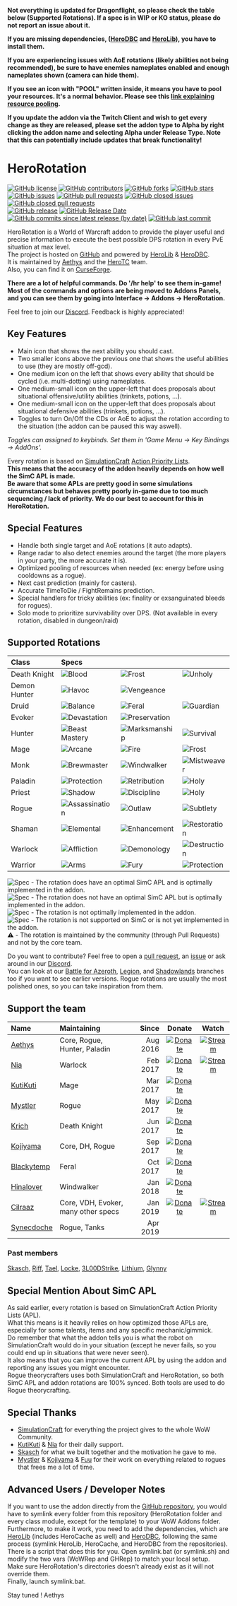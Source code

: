 **Not everything is updated for Dragonflight, so please check the table below (Supported Rotations). If a spec is in WIP or KO status, please do not report an issue about it.**

**If you are missing dependencies, ([HeroDBC](https://www.curseforge.com/wow/addons/herodbc) and [HeroLib](https://www.curseforge.com/wow/addons/herolib)), you have to install them.**

**If you are experiencing issues with AoE rotations (likely abilities not being recommended), be sure to have enemies nameplates enabled and enough nameplates shown (camera can hide them).**

**If you see an icon with "POOL" written inside, it means you have to pool your resources. It's a normal behavior. Please see this [link explaining resource pooling](https://wow.gamepedia.com/Resource_pooling).**

**If you update the addon via the Twitch Client and wish to get every change as they are released, please set the addon type to Alpha by right clicking the addon name and selecting Alpha under Release Type. Note that this can potentially include updates that break functionality!**

# HeroRotation

[![GitHub license](https://img.shields.io/badge/license-EUPL-blue.svg)](https://raw.githubusercontent.com/herotc/hero-rotation/master/LICENSE)
[![GitHub contributors](https://img.shields.io/github/contributors/herotc/hero-rotation)](https://github.com/herotc/hero-rotation/graphs/contributors)
[![GitHub forks](https://img.shields.io/github/forks/herotc/hero-rotation.svg)](https://github.com/herotc/hero-rotation/network)
[![GitHub stars](https://img.shields.io/github/stars/herotc/hero-rotation.svg)](https://github.com/herotc/hero-rotation/stargazers)\
[![GitHub issues](https://img.shields.io/github/issues/herotc/hero-rotation.svg)](https://github.com/herotc/hero-rotation/issues?q=is%3Aopen+is%3Aissue)
[![GitHub pull requests](https://img.shields.io/github/issues-pr/herotc/hero-rotation)](https://github.com/herotc/hero-rotation/pulls?q=is%3Aopen+is%3Apr)
[![GitHub closed issues](https://img.shields.io/github/issues-closed/herotc/hero-rotation)](https://github.com/herotc/hero-rotation/issues?q=is%3Aissue+is%3Aclosed)
[![GitHub closed pull requests](https://img.shields.io/github/issues-pr-closed/herotc/hero-rotation)](https://github.com/herotc/hero-rotation/pulls?q=is%3Apr+is%3Aclosed)\
[![GitHub release](https://img.shields.io/github/v/release/herotc/hero-rotation)](https://github.com/herotc/hero-rotation/releases)
[![GitHub Release Date](https://img.shields.io/github/release-date/herotc/hero-rotation)](https://github.com/herotc/hero-rotation/releases)
[![GitHub commits since latest release (by date)](https://img.shields.io/github/commits-since/herotc/hero-rotation/latest)](https://github.com/herotc/hero-rotation/commits/master)
[![GitHub last commit](https://img.shields.io/github/last-commit/herotc/hero-rotation)](https://github.com/herotc/hero-rotation/commits/master)

HeroRotation is a World of Warcraft addon to provide the player useful and precise information to execute the best possible DPS rotation in every PvE situation at max level.\
The project is hosted on [GitHub](https://github.com/herotc/hero-rotation) and powered by [HeroLib](https://github.com/herotc/hero-lib) & [HeroDBC](https://github.com/herotc/hero-dbc).\
It is maintained by [Aethys](https://github.com/aethys256/) and the [HeroTC](https://github.com/herotc) team.\
Also, you can find it on [CurseForge](https://www.curseforge.com/wow/addons/herorotation).

**There are a lot of helpful commands. Do '/hr help' to see them in-game!**\
**Most of the commands and options are being moved to Addons Panels, and you can see them by going into Interface -> Addons -> HeroRotation.**

Feel free to join our [Discord](https://discord.gg/tFR2uvK). Feedback is highly appreciated!

## Key Features

- Main icon that shows the next ability you should cast.
- Two smaller icons above the previous one that shows the useful abilities to use (they are mostly off-gcd).
- One medium icon on the left that shows every ability that should be cycled (i.e. multi-dotting) using nameplates.
- One medium-small icon on the upper-left that does proposals about situational offensive/utility abilities (trinkets, potions, ...).
- One medium-small icon on the upper-left that does proposals about situational defensive abilities (trinkets, potions, ...).
- Toggles to turn On/Off the CDs or AoE to adjust the rotation according to the situation (the addon can be paused this way aswell).

_Toggles can assigned to keybinds. Set them in 'Game Menu -> Key Bindings -> AddOns'._

Every rotation is based on [SimulationCraft](http://simulationcraft.org/) [Action Priority Lists](https://github.com/simulationcraft/simc/wiki/ActionLists).\
**This means that the accuracy of the addon heavily depends on how well the SimC APL is made.**\
**Be aware that some APLs are pretty good in some simulations circumstances but behaves pretty poorly in-game due to too much sequencing / lack of priority. We do our best to account for this in HeroRotation.**

## Special Features

- Handle both single target and AoE rotations (it auto adapts).
- Range radar to also detect enemies around the target (the more players in your party, the more accurate it is).
- Optimized pooling of resources when needed (ex: energy before using cooldowns as a rogue).
- Next cast prediction (mainly for casters).
- Accurate TimeToDie / FightRemains prediction.
- Special handlers for tricky abilities (ex: finality or exsanguinated bleeds for rogues).
- Solo mode to prioritize survivability over DPS. (Not available in every rotation, disabled in dungeon/raid)

## Supported Rotations

| Class        | Specs                                                                     |                                                                         |                                                                       |
| :----------- | :------------------------------------------------------------------------ | :---------------------------------------------------------------------- | :-------------------------------------------------------------------- |
| Death Knight | ![Blood](https://img.shields.io/badge/Blood-WIP-orange.svg)               | ![Frost](https://img.shields.io/badge/Frost-WIP-orange.svg)             | ![Unholy](https://img.shields.io/badge/Unholy-WIP-orange.svg)         |
| Demon Hunter | ![Havoc](https://img.shields.io/badge/Havoc-WIP-orange.svg)               | ![Vengeance](https://img.shields.io/badge/Vengeance-WIP-orange.svg)     |                                                                       |
| Druid        | ![Balance](https://img.shields.io/badge/Balance-WIP-orange.svg)           | ![Feral](https://img.shields.io/badge/Feral-WIP-orange.svg)             | ![Guardian](https://img.shields.io/badge/Guardian-WIP-orange.svg)     |
| Evoker       | ![Devastation](https://img.shields.io/badge/Devastation-WIP-orange.svg)   | ![Preservation](https://img.shields.io/badge/Preservation-KO-red.svg)   |                                                                       |
| Hunter       | ![Beast Mastery](https://img.shields.io/badge/Beast%20Mastery-WIP-orange.svg) | ![Marksmanship](https://img.shields.io/badge/Marksmanship-WIP-orange.svg) | ![Survival](https://img.shields.io/badge/Survival-WIP-orange.svg) |
| Mage         | ![Arcane](https://img.shields.io/badge/Arcane-KO-red.svg)                 | ![Fire](https://img.shields.io/badge/Fire-KO-red.svg)                   | ![Frost](https://img.shields.io/badge/Frost-WIP-orange.svg)           |
| Monk         | ![Brewmaster](https://img.shields.io/badge/Brewmaster-KO-red.svg)         | ![Windwalker](https://img.shields.io/badge/Windwalker-KO-red.svg)       | ![Mistweaver](https://img.shields.io/badge/Mistweaver-KO-red.svg)     |
| Paladin      | ![Protection](https://img.shields.io/badge/Protection-WIP-orange.svg)     | ![Retribution](https://img.shields.io/badge/Retribution-WIP-orange.svg) | ![Holy](https://img.shields.io/badge/Holy-KO-red.svg)                 |
| Priest       | ![Shadow](https://img.shields.io/badge/Shadow-WIP-orange.svg)             | ![Discipline](https://img.shields.io/badge/Discipline-KO-red.svg)       | ![Holy](https://img.shields.io/badge/Holy-KO-red.svg)                 |
| Rogue        | ![Assassination](https://img.shields.io/badge/Assassination-KO-red.svg)   | ![Outlaw](https://img.shields.io/badge/Outlaw-WIP-orange.svg)           | ![Subtlety](https://img.shields.io/badge/Subtlety-KO-red.svg)         |
| Shaman       | ![Elemental](https://img.shields.io/badge/Elemental-KO-red.svg)           | ![Enhancement](https://img.shields.io/badge/Enhancement-WIP-orange.svg) | ![Restoration](https://img.shields.io/badge/Restoration-KO-red.svg)   |
| Warlock      | ![Affliction](https://img.shields.io/badge/Affliction-WIP-orange.svg)     | ![Demonology](https://img.shields.io/badge/Demonology-WIP-orange.svg)   | ![Destruction](https://img.shields.io/badge/Destruction-KO-red.svg)   |
| Warrior      | ![Arms](https://img.shields.io/badge/Arms-WIP-orange.svg)                 | ![Fury](https://img.shields.io/badge/Fury-WIP-orange.svg)               | ![Protection](https://img.shields.io/badge/Protection-WIP-orange.svg) |

![Spec](https://img.shields.io/badge/Spec-Good-brightgreen.svg) - The rotation does have an optimal SimC APL and is optimally implemented in the addon.\
![Spec](https://img.shields.io/badge/Spec-OK-green.svg) - The rotation does not have an optimal SimC APL but is optimally implemented in the addon.\
![Spec](https://img.shields.io/badge/Spec-WIP-orange.svg) - The rotation is not optimally implemented in the addon.\
![Spec](https://img.shields.io/badge/Spec-KO-red.svg) - The rotation is not supported on SimC or is not yet implemented in the addon.\
:warning: - The rotation is maintained by the community (through Pull Requests) and not by the core team.

Do you want to contribute? Feel free to open a [pull request](https://github.com/herotc/hero-rotation/pulls), an [issue](https://github.com/herotc/hero-rotation/issues) or ask around in our [Discord](https://discord.gg/tFR2uvK).\
You can look at our [Battle for Azeroth](https://github.com/herotc/hero-rotation/tree/bfa), [Legion](https://github.com/herotc/hero-rotation/tree/legion), and [Shadowlands](https://github.com/herotc/hero-rotation/tree/shadowlands) branches too if you want to see earlier versions.
Rogue rotations are usually the most polished ones, so you can take inspiration from them.

## Support the team

| Name                                        | Maintaining                         |    Since |                                                  Donate                                                   |                                               Watch                                               |
| :------------------------------------------ | :---------------------------------- | -------: | :-------------------------------------------------------------------------------------------------------: | :-----------------------------------------------------------------------------------------------: |
| [Aethys](https://github.com/Aethys256)      | Core, Rogue, Hunter, Paladin        | Aug 2016 |    [![Donate](https://img.shields.io/badge/Donate-PayPal-003087.svg)](https://www.paypal.me/Aethys/5)     | [![Stream](https://img.shields.io/badge/Stream-Twitch-6441a4.svg)](https://www.twitch.tv/aethys)  |
| [Nia](https://github.com/Nianel)            | Warlock                             | Feb 2017 |    [![Donate](https://img.shields.io/badge/Donate-PayPal-003087.svg)](https://www.paypal.me/Nianel/5)     | [![Stream](https://img.shields.io/badge/Stream-Twitch-6441a4.svg)](https://www.twitch.tv/nianel)  |
| [KutiKuti](https://github.com/Kutikuti)     | Mage                                | Mar 2017 |   [![Donate](https://img.shields.io/badge/Donate-PayPal-003087.svg)](https://www.paypal.me/kutikuti/5)    |                                                                                                   |
| [Mystler](https://github.com/Mystler)       | Rogue                               | May 2017 |    [![Donate](https://img.shields.io/badge/Donate-PayPal-003087.svg)](https://www.paypal.me/Mystler/5)    |                                                                                                   |
| [Krich](https://github.com/chrislopez24)    | Death Knight                        | Jun 2017 |     [![Donate](https://img.shields.io/badge/Donate-PayPal-003087.svg)](https://www.paypal.me/krige/5)     |                                                                                                   |
| [Kojiyama](https://github.com/EvanMichaels) | Core, DH, Rogue                     | Sep 2017 |   [![Donate](https://img.shields.io/badge/Donate-PayPal-003087.svg)](https://www.paypal.me/kojiyama/5)    |                                                                                                   |
| [Blackytemp](https://github.com/ghr74)      | Feral                               | Oct 2017 | [![Donate](https://img.shields.io/badge/Donate-PayPal-003087.svg)](https://www.paypal.me/blackytempdev/5) |                                                                                                   |
| [Hinalover](https://github.com/Hinalover)   | Windwalker                          | Jan 2018 |   [![Donate](https://img.shields.io/badge/Donate-PayPal-003087.svg)](https://www.paypal.me/Hinalover/5)   |                                                                                                   |
| [Cilraaz](https://github.com/Cilraaz)       | Core, VDH, Evoker, many other specs | Jan 2019 |    [![Donate](https://img.shields.io/badge/Donate-PayPal-003087.svg)](https://www.paypal.me/Cilraaz/5)    | [![Stream](https://img.shields.io/badge/Stream-Twitch-6441a4.svg)](https://www.twitch.tv/cilraaz) |
| [Synecdoche](https://github.com/mrdmnd)     | Rogue, Tanks                        | Apr 2019 |                                                                                                           |                                                                                                   |

### Past members

[Skasch](https://github.com/skasch), [Riff](https://github.com/tombell), [Tael](https://github.com/Tae-l), [Locke](https://github.com/Lockem90), [3L00DStrike](https://github.com/3L00DStrike), [Lithium](https://github.com/lithium720), [Glynny](https://github.com/Glynnyx)

## Special Mention About SimC APL

As said earlier, every rotation is based on SimulationCraft Action Priority Lists (APL).\
What this means is it heavily relies on how optimized those APLs are, especially for some talents, items and any specific mechanic/gimmick.\
Do remember that what the addon tells you is what the robot on SimulationCraft would do in your situation (except he never fails, so you could end up in situations that were never seen).\
It also means that you can improve the current APL by using the addon and reporting any issues you might encounter.\
Rogue theorycrafters uses both SimulationCraft and HeroRotation, so both SimC APL and addon rotations are 100% synced. Both tools are used to do Rogue theorycrafting.

## Special Thanks

- [SimulationCraft](http://simulationcraft.org/) for everything the project gives to the whole WoW Community.
- [KutiKuti](https://github.com/Kutikuti) & [Nia](https://github.com/Nianel) for their daily support.
- [Skasch](https://github.com/skasch) for what we built together and the motivation he gave to me.
- [Mystler](https://github.com/Mystler) & [Kojiyama](https://github.com/EvanMichaels) & [Fuu](https://github.com/fuu1) for their work on everything related to rogues that frees me a lot of time.

## Advanced Users / Developer Notes

If you want to use the addon directly from the [GitHub repository](https://github.com/herotc/hero-rotation), you would have to symlink every folder from this repository (HeroRotation folder and every class module, except for the template) to your WoW Addons folder.\
Furthermore, to make it work, you need to add the dependencies, which are [HeroLib](https://github.com/herotc/hero-lib) (includes HeroCache as well) and [HeroDBC](https://github.com/herotc/hero-dbc), following the same process (symlink HeroLib, HeroCache, and HeroDBC from the repositories).\
There is a script that does this for you. Open symlink.bat (or symlink.sh) and modify the two vars (WoWRep and GHRep) to match your local setup.\
Make sure HeroRotation's directories doesn't already exist as it will not override them.\
Finally, launch symlink.bat.

Stay tuned !
Aethys

